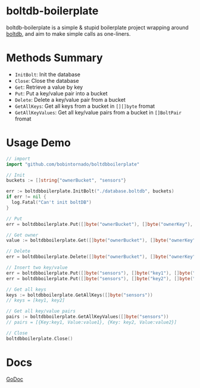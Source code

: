 # boltdb-boilerplate
boltdb-boilerplate is a simple & stupid boilerplate project wrapping around [boltdb](https://github.com/boltdb/bolt), and aim to make simple calls as one-liners.

# Methods Summary

* `InitBolt`: Init the database
* `Close`: Close the database
* `Get`: Retrieve a value by key
* `Put`: Put a key/value pair into a bucket
* `Delete`: Delete a key/value pair from a bucket
* `GetAllKeys`: Get all keys from a bucket in `[][]byte` fromat
* `GetAllKeyValues`: Get all key/value pairs from a bucket in `[]BoltPair` fromat

# Usage Demo
```go
// import
import "github.com/bobintornado/boltdbboilerplate"

// Init
buckets := []string{"ownerBucket", "sensors"}

err := boltdbboilerplate.InitBolt("./database.boltdb", buckets)
if err != nil {
  log.Fatal("Can't init boltDB")
}

// Put
err = boltdbboilerplate.Put([]byte("ownerBucket"), []byte("ownerKey"), []byte("username"))

// Get owner 
value := boltdbboilerplate.Get([]byte("ownerBucket"), []byte("ownerKey"))

// Delete
err = boltdbboilerplate.Delete([]byte("ownerBucket"), []byte("ownerKey"))

// Insert two key/value
err = boltdbboilerplate.Put([]byte("sensors"), []byte("key1"), []byte("value1"))
err = boltdbboilerplate.Put([]byte("sensors"), []byte("key2"), []byte("value2"))

// Get all keys
keys := boltdbboilerplate.GetAllKeys([]byte("sensors"))
// keys = [key1, key2]

// Get all key/value pairs
pairs := boltdbboilerplate.GetAllKeyValues([]byte("sensors"))
// pairs = [{Key:key1, Value:value1}, {Key: key2, Value:value2}]

// Close
boltdbboilerplate.Close()
```

# Docs

[GoDoc](https://godoc.org/github.com/bobintornado/boltdb-boilerplate)
